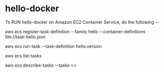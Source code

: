 # hello-docker
To RUN hello-docker on Amazon EC2 Container Service, do the following --

aws ecs register-task-definition --family hello --container-definitions file://task-hello.json

aws ecs run-task --task-definition hello:version

aws ecs list-tasks

aws ecs describe-tasks --tasks <<task-id>>

